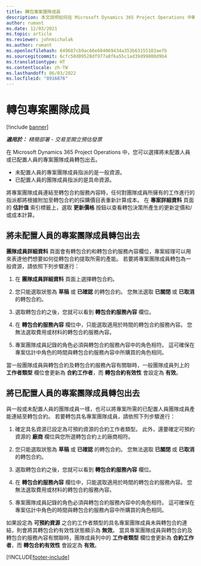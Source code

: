 ```yaml
---
title: 轉包專案團隊成員
description: 本文說明如何在 Microsoft Dynamics 365 Project Operations 中轉包專案團隊成員。
author: rumant
ms.date: 12/03/2021
ms.topic: article
ms.reviewer: johnmichalak
ms.author: rumant
ms.openlocfilehash: 649687cb9ac66e684069434a353b63155103aefb
ms.sourcegitcommit: 6cfc50d89528df977a8f6a55c1ad39d99800d9b4
ms.translationtype: HT
ms.contentlocale: zh-TW
ms.lasthandoff: 06/03/2022
ms.locfileid: "8916876"
---
```

# <a name="subcontracting-project-team-members"></a>轉包專案團隊成員

[!include [banner](../../includes/dataverse-preview.md)]

_**適用於：** 精簡部署 - 交易至開立預估發票_

在 Microsoft Dynamics 365 Project Operations 中，您可以選擇將未配置人員或已配置人員的專案團隊成員轉包出去。

- 未配置人員的專案團隊成員指派的是一般資源。
- 已配置人員的團隊成員指派的是具命資源。

將專案團隊成員連結至轉包合約服務內容時，任何對團隊成員所擁有的工作進行的指派都將根據附加至轉包合約的採購價目表重新計算成本。  在 **專案詳細資料** 頁面的 **估計值** 索引標籤上，選取 **更新價格** 按鈕以查看轉包決策所產生的更新定價和/或成本計算。 

## <a name="subcontracting-an-unstaffed-project-team-member"></a>將未配置人員的專案團隊成員轉包出去
**團隊成員詳細資料** 頁面會有轉包合約和轉包合約服務內容欄位，專案經理可以用來表達他們想要如何從轉包合約提取所需的產能。 若要將專案團隊成員轉包為一般資源，請依照下列步驟進行：

1.  在 **團隊成員詳細資料** 頁面上選擇轉包合約。

2.  您只能選取狀態為 **草稿** 或 **已確認** 的轉包合約。 您無法選取 **已關閉** 或 **已取消** 的轉包合約。 

3.  選取轉包合約之後，您就可以看到 **轉包合約服務內容** 欄位。

4.  在 **轉包合約服務內容** 欄位中，只能選取適用於時間的轉包合約服務內容。 您無法選取費用或材料的轉包合約服務內容。

5.  專案團隊成員記錄的角色必須與轉包合約服務內容中的角色相符。 這可確保在專案估計中角色的時間與轉包合約服務內容中所購買的角色相同。 

當一般團隊成員與轉包合約及轉包合約服務內容有關聯時，一般團隊成員列上的 **工作者類型** 欄位會更新為 **合約工作者**，而 **轉包合約有效性** 會設定為 **有效**。

## <a name="subcontracting-a-staffed-project-team-member"></a>將已配置人員的專案團隊成員轉包出去
與一般或未配置人員的團隊成員一樣，也可以將專案所需的已配置人員團隊成員產能連結至轉包合約。 若要轉包具名專案團隊成員，請依照下列步驟進行：

1.  確定具名資源已設定為可預約資源的合約工作者類型。 此外，還要確定可預約資源的 **廠商** 欄位與您所選轉包合約上的廠商相符。 

2.  您只能選取狀態為 **草稿** 或 **已確認** 的轉包合約。 您無法選取 **已關閉** 或 **已取消** 的轉包合約。 

3.  選取轉包合約之後，您就可以看到 **轉包合約服務內容** 欄位。

4.  在 **轉包合約服務內容** 欄位中，只能選取適用於時間的轉包合約服務內容。 您無法選取費用或材料的轉包合約服務內容。

5.  專案團隊成員記錄的角色必須與轉包合約服務內容中的角色相符。 這可確保在專案估計中角色的時間與轉包合約服務內容中所購買的角色相同。 

如果設定為 **可預約資源** 之合約工作者類型的具名專案團隊成員未與轉包合約連結，則會將其轉包合約有效性狀態顯示為 **無效**。 當具專案團隊成員與轉包合約及轉包合約服務內容有關聯時，團隊成員列中的 **工作者類型** 欄位會更新為 **合約工作者**，而 **轉包合約有效性** 會設定為 **有效**。

[!INCLUDE[footer-include](../../includes/footer-banner.md)]
